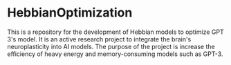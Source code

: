 # HebbianOptimization
This is a repository for the development of Hebbian models to optimize GPT 3's model. It is an active research project to integrate the brain's neuroplasticity into AI models. The purpose of the project is increase the efficiency of heavy energy and memory-consuming models such as GPT-3.
